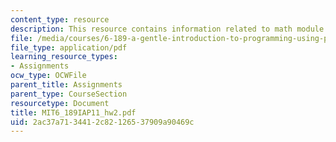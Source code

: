 ```yaml
---
content_type: resource
description: This resource contains information related to math module.
file: /media/courses/6-189-a-gentle-introduction-to-programming-using-python-january-iap-2011/2ac37a7134412c82126537909a90469c_MIT6_189IAP11_hw2.pdf
file_type: application/pdf
learning_resource_types:
- Assignments
ocw_type: OCWFile
parent_title: Assignments
parent_type: CourseSection
resourcetype: Document
title: MIT6_189IAP11_hw2.pdf
uid: 2ac37a71-3441-2c82-1265-37909a90469c
---
```

